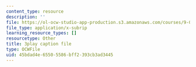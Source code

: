 ```yaml
---
content_type: resource
description: ''
file: https://ol-ocw-studio-app-production.s3.amazonaws.com/courses/9-00sc-introduction-to-psychology-fall-2011/45bdad4e65505586bff2393cb3ad3445_-cK1og4ElKE.vtt
file_type: application/x-subrip
learning_resource_types: []
resourcetype: Other
title: 3play caption file
type: OCWFile
uid: 45bdad4e-6550-5586-bff2-393cb3ad3445
---
```

